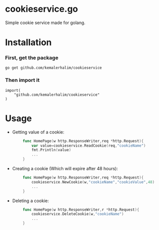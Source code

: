 # cookieservice.go

Simple cookie service made for golang.

# Installation
### First, get the package
```
go get github.com/kemalerhalim/cookieservice
```

### Then import it
```
import(
    "github.com/kemalerhalim/cookieservice"
)
```
# Usage

  - Getting value of a cookie:
```go
        func HomePage(w http.ResponseWriter,req *http.Request){
            var value=cookieservice.ReadCookie(req,"cookieName")
            fmt.Println(value)
            ...
        }
```
  - Creating a cookie (Which will expire after 48 hours):
```go
        func HomePage(w http.ResponseWriter,req *http.Request){
            cookieservice.NewCookie(w,"cookieName","cookieValue",48)
            ...
        }
```
  - Deleting a cookie:
```go
        func HomePage(w http.ResponseWriter,r *http.Request){
            cookieservice.DeleteCookie(w,"cookieName")
            ...
        }
```


